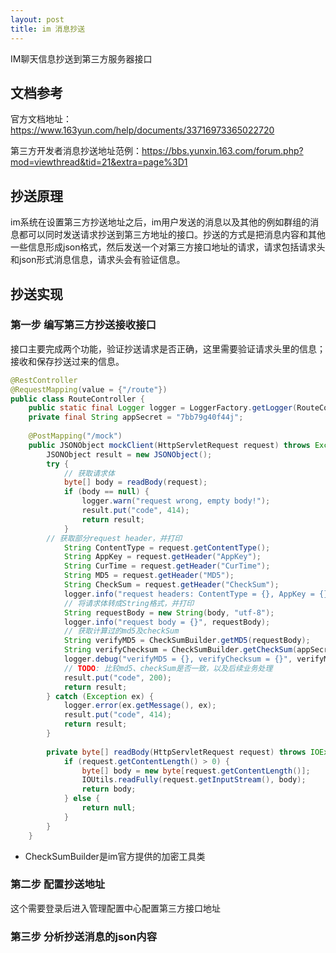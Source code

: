 ```yaml
---
layout: post
title: im 消息抄送
---
```


IM聊天信息抄送到第三方服务器接口

## 文档参考

官方文档地址：https://www.163yun.com/help/documents/33716973365022720

第三方开发者消息抄送地址范例：https://bbs.yunxin.163.com/forum.php?mod=viewthread&tid=21&extra=page%3D1



## 抄送原理

im系统在设置第三方抄送地址之后，im用户发送的消息以及其他的例如群组的消息都可以同时发送请求抄送到第三方地址的接口。抄送的方式是把消息内容和其他一些信息形成json格式，然后发送一个对第三方接口地址的请求，请求包括请求头和json形式消息信息，请求头会有验证信息。

## 抄送实现

### 第一步 编写第三方抄送接收接口

接口主要完成两个功能，验证抄送请求是否正确，这里需要验证请求头里的信息；接收和保存抄送过来的信息。

```java
@RestController
@RequestMapping(value = {"/route"})
public class RouteController {
    public static final Logger logger = LoggerFactory.getLogger(RouteController.class);
    private final String appSecret = "7bb79g40f44j";
    
    @PostMapping("/mock")
    public JSONObject mockClient(HttpServletRequest request) throws Exception {
        JSONObject result = new JSONObject();
        try {
            // 获取请求体
            byte[] body = readBody(request);
            if (body == null) {
                logger.warn("request wrong, empty body!");
                result.put("code", 414);
                return result;
            }
        // 获取部分request header，并打印
            String ContentType = request.getContentType();
            String AppKey = request.getHeader("AppKey");
            String CurTime = request.getHeader("CurTime");
            String MD5 = request.getHeader("MD5");
            String CheckSum = request.getHeader("CheckSum");
            logger.info("request headers: ContentType = {}, AppKey = {}, CurTime = {}, " + "MD5 = {}, CheckSum = {}", ContentType, AppKey, CurTime, MD5, CheckSum);
            // 将请求体转成String格式，并打印
            String requestBody = new String(body, "utf-8");
            logger.info("request body = {}", requestBody);
            // 获取计算过的md5及checkSum
            String verifyMD5 = CheckSumBuilder.getMD5(requestBody);
            String verifyChecksum = CheckSumBuilder.getCheckSum(appSecret, verifyMD5, CurTime);
            logger.debug("verifyMD5 = {}, verifyChecksum = {}", verifyMD5,verifyChecksum);
            // TODO: 比较md5、checkSum是否一致，以及后续业务处理
            result.put("code", 200);
            return result;
        } catch (Exception ex) {
            logger.error(ex.getMessage(), ex);
            result.put("code", 414);
            return result;
        }
        
        private byte[] readBody(HttpServletRequest request) throws IOException {
            if (request.getContentLength() > 0) {
                byte[] body = new byte[request.getContentLength()];
                IOUtils.readFully(request.getInputStream(), body);
                return body;
            } else {
                return null;
            }
    	}
    }
```

- CheckSumBuilder是im官方提供的加密工具类

### 第二步 配置抄送地址

这个需要登录后进入管理配置中心配置第三方接口地址

### 第三步 分析抄送消息的json内容

